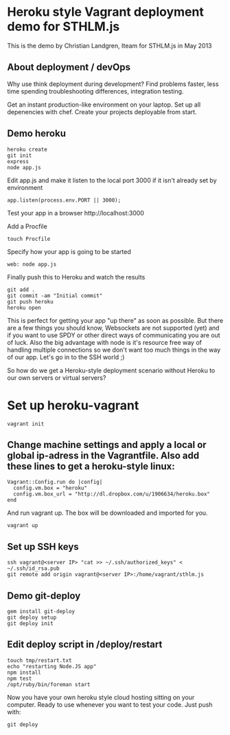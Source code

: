 Heroku style Vagrant deployment demo for STHLM.js
=================================================
 
This is the demo by Christian Landgren, Iteam for STHLM.js in May 2013

## About deployment / devOps

Why use think deployment during development? Find problems faster, less time spending troubleshooting differences, integration testing. 

Get an instant production-like environment on your laptop. 
Set up all depenencies with chef. Create your projects deployable from start. 

## Demo heroku
 
    heroku create
    git init
    express
    node app.js

Edit app.js and make it listen to the local port 3000 if it isn't already set by environment

    app.listen(process.env.PORT || 3000);

Test your app in a browser http://localhost:3000

Add a Procfile

    touch Procfile

Specify how your app is going to be started

    web: node app.js

Finally push this to Heroku and watch the results

    git add .
    git commit -am "Initial commit"
    git push heroku
    heroku open


This is perfect for getting your app "up there" as soon as possible. But there are a few things you should know, Websockets are not supported (yet) and if you want to use SPDY or other direct ways of communicating you are out of luck. Also the big advantage with node is it's resource free way of handling multiple connections so we don't want too much things in the way of our app. Let's go in to the SSH world ;)

So how do we get a Heroku-style deployment scenario without Heroku to our own servers or virtual servers?


Set up heroku-vagrant
===================

    vagrant init 

## Change machine settings and apply a local or global ip-adress in the Vagrantfile. Also add these lines to get a heroku-style linux:

    Vagrant::Config.run do |config|
      config.vm.box = "heroku"
      config.vm.box_url = "http://dl.dropbox.com/u/1906634/heroku.box"
    end

And run vagrant up. The box will be downloaded and imported for you.

    vagrant up     

    

## Set up SSH keys

    ssh vagrant@<server IP> "cat >> ~/.ssh/authorized_keys" < ~/.ssh/id_rsa.pub    
    git remote add origin vagrant@<server IP>:/home/vagrant/sthlm.js     

## Demo git-deploy



    gem install git-deploy     
    git deploy setup     
    git deploy init    

## Edit deploy script in /deploy/restart

    touch tmp/restart.txt     
    echo "restarting Node.JS app" 
    npm install    
    npm test     
    /opt/ruby/bin/foreman start    

Now you have your own heroku style cloud hosting sitting on your computer. Ready to use whenever you want to test your code. Just push with:

    git deploy



